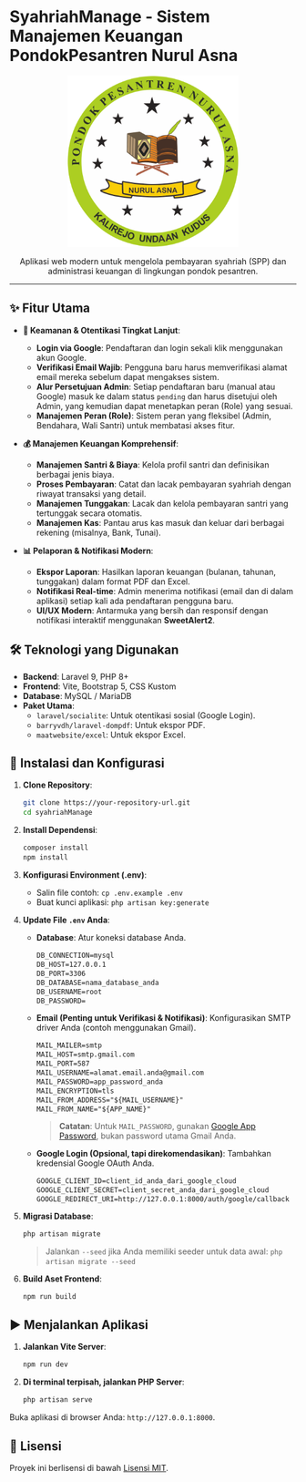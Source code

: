 # SyahriahManage - Sistem Manajemen Keuangan PondokPesantren Nurul Asna

<p align="center">
   <img src="public/assets/images/logo_copy.png" width="300" alt="Asna Logo">
</p>

<p align="center">
  Aplikasi web modern untuk mengelola pembayaran syahriah (SPP) dan administrasi keuangan di lingkungan pondok pesantren.
</p>

---

## ✨ Fitur Utama

- **🔐 Keamanan & Otentikasi Tingkat Lanjut**:
  - **Login via Google**: Pendaftaran dan login sekali klik menggunakan akun Google.
  - **Verifikasi Email Wajib**: Pengguna baru harus memverifikasi alamat email mereka sebelum dapat mengakses sistem.
  - **Alur Persetujuan Admin**: Setiap pendaftaran baru (manual atau Google) masuk ke dalam status `pending` dan harus disetujui oleh Admin, yang kemudian dapat menetapkan peran (Role) yang sesuai.
  - **Manajemen Peran (Role)**: Sistem peran yang fleksibel (Admin, Bendahara, Wali Santri) untuk membatasi akses fitur.

- **💰 Manajemen Keuangan Komprehensif**:
  - **Manajemen Santri & Biaya**: Kelola profil santri dan definisikan berbagai jenis biaya.
  - **Proses Pembayaran**: Catat dan lacak pembayaran syahriah dengan riwayat transaksi yang detail.
  - **Manajemen Tunggakan**: Lacak dan kelola pembayaran santri yang tertunggak secara otomatis.
  - **Manajemen Kas**: Pantau arus kas masuk dan keluar dari berbagai rekening (misalnya, Bank, Tunai).

- **📊 Pelaporan & Notifikasi Modern**:
  - **Ekspor Laporan**: Hasilkan laporan keuangan (bulanan, tahunan, tunggakan) dalam format PDF dan Excel.
  - **Notifikasi Real-time**: Admin menerima notifikasi (email dan di dalam aplikasi) setiap kali ada pendaftaran pengguna baru.
  - **UI/UX Modern**: Antarmuka yang bersih dan responsif dengan notifikasi interaktif menggunakan **SweetAlert2**.

## 🛠️ Teknologi yang Digunakan

- **Backend**: Laravel 9, PHP 8+
- **Frontend**: Vite, Bootstrap 5, CSS Kustom
- **Database**: MySQL / MariaDB
- **Paket Utama**:
  - `laravel/socialite`: Untuk otentikasi sosial (Google Login).
  - `barryvdh/laravel-dompdf`: Untuk ekspor PDF.
  - `maatwebsite/excel`: Untuk ekspor Excel.

## 🚀 Instalasi dan Konfigurasi

1.  **Clone Repository**:
    ```bash
    git clone https://your-repository-url.git
    cd syahriahManage
    ```

2.  **Install Dependensi**:
    ```bash
    composer install
    npm install
    ```

3.  **Konfigurasi Environment (.env)**:
    - Salin file contoh: `cp .env.example .env`
    - Buat kunci aplikasi: `php artisan key:generate`

4.  **Update File `.env` Anda**:
    - **Database**: Atur koneksi database Anda.
      ```
      DB_CONNECTION=mysql
      DB_HOST=127.0.0.1
      DB_PORT=3306
      DB_DATABASE=nama_database_anda
      DB_USERNAME=root
      DB_PASSWORD=
      ```
    - **Email (Penting untuk Verifikasi & Notifikasi)**: Konfigurasikan SMTP driver Anda (contoh menggunakan Gmail).
      ```
      MAIL_MAILER=smtp
      MAIL_HOST=smtp.gmail.com
      MAIL_PORT=587
      MAIL_USERNAME=alamat.email.anda@gmail.com
      MAIL_PASSWORD=app_password_anda
      MAIL_ENCRYPTION=tls
      MAIL_FROM_ADDRESS="${MAIL_USERNAME}"
      MAIL_FROM_NAME="${APP_NAME}"
      ```
      > **Catatan**: Untuk `MAIL_PASSWORD`, gunakan [Google App Password](https://support.google.com/accounts/answer/185833), bukan password utama Gmail Anda.

    - **Google Login (Opsional, tapi direkomendasikan)**: Tambahkan kredensial Google OAuth Anda.
      ```
      GOOGLE_CLIENT_ID=client_id_anda_dari_google_cloud
      GOOGLE_CLIENT_SECRET=client_secret_anda_dari_google_cloud
      GOOGLE_REDIRECT_URI=http://127.0.0.1:8000/auth/google/callback
      ```

5.  **Migrasi Database**:
    ```bash
    php artisan migrate
    ```
    > Jalankan `--seed` jika Anda memiliki seeder untuk data awal: `php artisan migrate --seed`

6.  **Build Aset Frontend**:
    ```bash
    npm run build
    ```

## ▶️ Menjalankan Aplikasi

1.  **Jalankan Vite Server**:
    ```bash
    npm run dev
    ```

2.  **Di terminal terpisah, jalankan PHP Server**:
    ```bash
    php artisan serve
    ```

Buka aplikasi di browser Anda: `http://127.0.0.1:8000`.

## 📄 Lisensi

Proyek ini berlisensi di bawah [Lisensi MIT](https://opensource.org/licenses/MIT).
